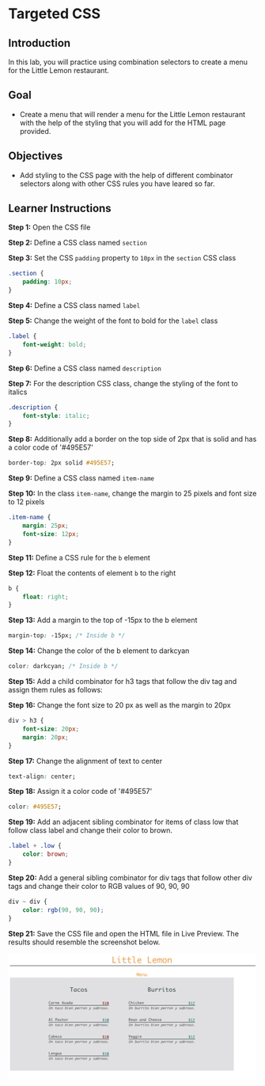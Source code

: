 # Targeted CSS

## Introduction

In this lab, you will practice using combination selectors to create a menu for the Little Lemon restaurant.

## Goal

- Create a menu that will render a menu for the Little Lemon restaurant with the help of the styling that you will add for the HTML page provided.

## Objectives

- Add styling to the CSS page with the help of different combinator selectors along with other CSS rules you have leared so far.

## Learner Instructions

__Step 1:__ Open the CSS file

__Step 2:__ Define a CSS class named `section`

__Step 3:__ Set the CSS `padding` property to `10px` in the `section` CSS class
```css
.section {
	padding: 10px;
}
```

__Step 4:__ Define a CSS class named `label`

__Step 5:__ Change the weight of the font to bold for the `label` class
```css
.label {  
	font-weight: bold;
}
```

__Step 6:__ Define a CSS class named `description`

__Step 7:__ For the description CSS class, change the styling of the font to italics
```css
.description {
    font-style: italic;
}
```

__Step 8:__ Additionally add a border on the top side of 2px that is solid and has a color code of '#495E57'
```css
border-top: 2px solid #495E57;
```

__Step 9:__ Define a CSS class named `item-name`

__Step 10:__ In the class `item-name`, change the margin to 25 pixels and font size to 12 pixels
```css
.item-name {
	margin: 25px;
	font-size: 12px;
}
```

__Step 11:__ Define a CSS rule for the `b` element

__Step 12:__ Float the contents of element `b` to the right
```css
b {
    float: right;
}
```

__Step 13:__ Add a margin to the top of -15px to the b element
```css
margin-top: -15px; /* Inside b */
```

__Step 14:__ Change the color of the b element to darkcyan
```css
color: darkcyan; /* Inside b */
```

__Step 15:__ Add a child combinator for h3 tags that follow the div tag and assign them rules as follows:

__Step 16:__ Change the font size to 20 px as well as the margin to 20px
```css
div > h3 {
    font-size: 20px;
    margin: 20px;
}
```

__Step 17:__ Change the alignment of text to center
```css
text-align: center;
```

__Step 18:__ Assign it a color code of '#495E57'
```css
color: #495E57;
```

__Step 19:__ Add an adjacent sibling combinator for items of class low that follow class label and change their color to brown.
```css
.label + .low {
    color: brown; 
}
```

__Step 20:__ Add a general sibling combinator for div tags that follow other div tags and change their color to RGB values of 90, 90, 90
```css
div ~ div {
    color: rgb(90, 90, 90);
}
```

__Step 21:__ Save the CSS file and open the HTML file in Live Preview. The results should resemble the screenshot below.

<img src="./Output-Targeted CSS.png" width=500>